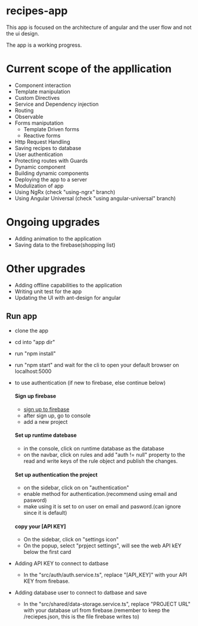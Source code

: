 # recipes-app
This app is focused on the architecture of angular and the user flow and not the ui design.

The app is a working progress.

# Current scope of the appllication
 - Component interaction
 - Template manipulation
 - Custom Directives
 - Service and Dependency injection
 - Routing
 - Observable
 - Forms maniputation
    - Template Driven forms
    - Reactive forms
 - Http Request Handling
 - Saving recipes to database
 - User authentication
 - Protecting routes with Guards
 - Dynamic component
 - Building dynamic components
 - Deploying the app to a server
 - Modulization of app
 - Using NgRx (check "using-ngrx" branch)
 - Using Angular Universal (check "using angular-universal" branch)
    
# Ongoing upgrades
 - Adding animation to the application
 - Saving data to the firebase(shopping list)

# Other upgrades
 - Adding offline capabilities to the application
 - Writing unit test for the app
 - Updating the UI with ant-design for angular

## Run app
 - clone the app
 - cd into "app dir"
 - run "npm install"
 - run "npm start" and wait for the cli to open your default browser on localhost:5000
 - to use authentication (if new to firebase, else continue below)
    #### Sign up firebase
     - [sign up to firebase](https://firebase.google.com/)
     - after sign up, go to console
     - add a new project

    #### Set up runtime datebase
     - in the console, click on runtime database as the database
     - on the navbar, click on rules and add "auth != null" property to the read and write keys of the rule object and publish the changes.

    #### Set up authentication the project
     - on the sidebar, click on on "authentication"
     - enable method for authentication.(recommend using email and pasword)
     - make using it is set to on user on email and pasword.(can ignore since it is default)
    
    #### copy your [API KEY]
     - On the sidebar, click on "settings icon"
     - On the popup, select "prpject settings", will see the web API kEY below the first card

  - Adding API KEY to connect to datbase
     - In the "src/auth/auth.service.ts", replace "[API_KEY]" with your API KEY from firebase.

  - Adding database user to connect to datbase and save
     - In the "src/shared/data-storage.service.ts", replace "PROJECT URL" with your database url from firebase.(remember to keep the /reciepes.json, this is the file firebase writes to)
